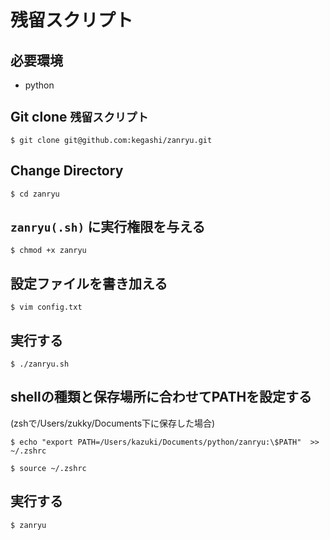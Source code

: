 # 残留スクリプト
## 必要環境
- python

## Git clone `残留スクリプト`
`$ git clone git@github.com:kegashi/zanryu.git`


## Change Directory
`$ cd zanryu`

## `zanryu(.sh)` に実行権限を与える
`$ chmod +x zanryu`

## 設定ファイルを書き加える
`$ vim config.txt`

## 実行する
`$ ./zanryu.sh`

## shellの種類と保存場所に合わせてPATHを設定する
(zshで/Users/zukky/Documents下に保存した場合)

`$ echo "export PATH=/Users/kazuki/Documents/python/zanryu:\$PATH"  >> ~/.zshrc`

`$ source ~/.zshrc`

## 実行する
`$ zanryu`

